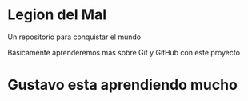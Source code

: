 # Legion del Mal
Un repositorio para conquistar el mundo

Básicamente aprenderemos más sobre Git y GitHub con este proyecto


# Gustavo esta aprendiendo mucho